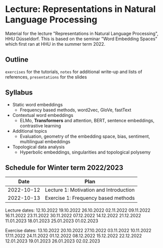 # Lecture: Representations in Natural Language Processing

Material for the lecture "Representations in Natural Language Processing", HHU Düsseldorf.
This is based on the seminar "Word Embedding Spaces" which first ran at HHU in the summer term 2022.

## Outline

`exercises` for the tutorials, 
`notes` for additional write-up and lists of references, 
`presentations` for the slides

## Syllabus

* Static word embeddings
    * Frequency based methods, word2vec, GloVe, fastText
* Contextual word embeddings
    * ELMo, **Transformers** and attention, BERT, sentence embeddings, contrastive learning 
* Additional topics
    * Evaluation, geometry of the embedding space, bias, sentiment, multilingual embeddings
* Topological data analysis
    * Hyperbolic embeddings, singularities and topological polysemy


## Schedule for Winter term 2022/2023

| Date          	| Plan         |
| ------------- 	| ------------- |
| 2022-10-12     	| Lecture 1: Motivation and Introduction |
| 2022-10-13		| Exercise 1: Frequency based methods  |

Lecture dates: 12.10.2022 19.10.2022 26.10.2022 02.11.2022 09.11.2022 16.11.2022 23.11.2022 30.11.2022 07.12.2022 14.12.2022 21.12.2022 11.01.2023 18.01.2023 25.01.2023 01.02.2023

Exercise dates: 13.10.2022 20.10.2022 27.10.2022 03.11.2022 10.11.2022 17.11.2022 24.11.2022 01.12.2022 08.12.2022 15.12.2022 22.12.2022 12.01.2023 19.01.2023 26.01.2023 02.02.2023